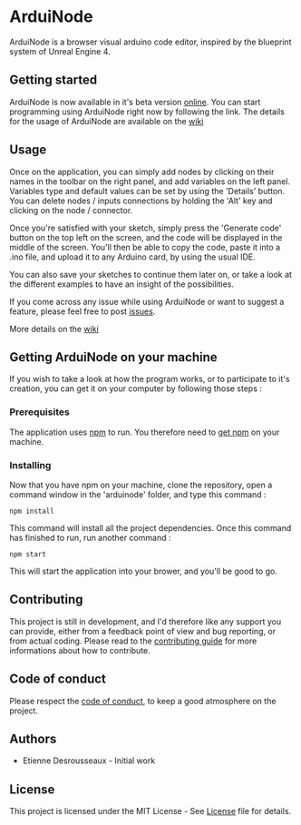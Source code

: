 # ArduiNode
ArduiNode is a browser visual arduino code editor, inspired by the blueprint system of Unreal Engine 4.

## Getting started
ArduiNode is now available in it's beta version [online](http://www.arduinode.net). You can start programming using ArduiNode right now by following the link. The details for the usage of ArduiNode are available on the [wiki](https://github.com/EtienneDx/ArduiNode/wiki/How-to-use-ArduiNode)

## Usage
Once on the application, you can simply add nodes by clicking on their names in the toolbar on the right panel, and add variables on the left panel.
Variables type and default values can be set by using the 'Details' button.
You can delete nodes / inputs connections by holding the 'Alt' key and clicking on the node / connector.

Once you're satisfied with your sketch, simply press the 'Generate code' button on the top left on the screen, and the code will be displayed in the middle of the screen.
You'll then be able to copy the code, paste it into a .ino file, and upload it to any Arduino card, by using the usual IDE.

You can also save your sketches to continue them later on, or take a look at the different examples to have an insight of the possibilities.

If you come across any issue while using ArduiNode or want to suggest a feature, please feel free to post [issues](https://github.com/EtienneDx/ArduiNode/issues).

More details on the [wiki](https://github.com/EtienneDx/ArduiNode/wiki/How-to-use-ArduiNode)

## Getting ArduiNode on your machine
If you wish to take a look at how the program works, or to participate to it's creation, you can get it on your computer by following those steps :

### Prerequisites
The application uses [npm](https://www.npmjs.com) to run.
You therefore need to [get npm](https://www.npmjs.com/get-npm) on your machine.

### Installing
Now that you have npm on your machine, clone the repository, open a command window in the 'arduinode' folder, and type this command :

    npm install

This command will install all the project dependencies. Once this command has finished to run, run another command :

    npm start

This will start the application into your brower, and you'll be good to go.

## Contributing
This project is still in development, and I'd therefore like any support you can provide, either from a feedback point of view and bug reporting, or from actual coding.
Please read to the [contributing guide](CONTRIBUTING.md) for more informations about how to contribute.

## Code of conduct
Please respect the [code of conduct](CODE_OF_CONDUCT.md), to keep a good atmosphere on the project.

## Authors
* Etienne Desrousseaux - Initial work

## License
This project is licensed under the MIT License - See [License](LICENSE) file for details.
